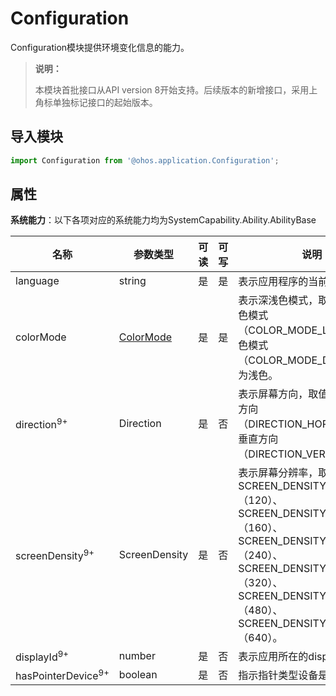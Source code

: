 # Configuration

Configuration模块提供环境变化信息的能力。

> **说明：**
> 
> 本模块首批接口从API version 8开始支持。后续版本的新增接口，采用上角标单独标记接口的起始版本。

## 导入模块

```js
import Configuration from '@ohos.application.Configuration';
```

## 属性

**系统能力**：以下各项对应的系统能力均为SystemCapability.Ability.AbilityBase

  | 名称 | 参数类型 | 可读 | 可写 | 说明 | 
| -------- | -------- | -------- | -------- | -------- |
| language | string | 是 | 是 | 表示应用程序的当前语言。 | 
| colorMode | [ColorMode](js-apis-configurationconstant.md) | 是 | 是 | 表示深浅色模式，取值范围：浅色模式（COLOR_MODE_LIGHT），深色模式（COLOR_MODE_DARK）。默认为浅色。 | 
| direction<sup>9+</sup> | Direction | 是 | 否 | 表示屏幕方向，取值范围：水平方向（DIRECTION_HORIZONTAL），垂直方向（DIRECTION_VERTICAL）。 | 
| screenDensity<sup>9+</sup>  | ScreenDensity | 是 | 否 | 表示屏幕分辨率，取值范围：SCREEN_DENSITY_SDPI（120）、SCREEN_DENSITY_MDPI（160）、SCREEN_DENSITY_LDPI（240）、SCREEN_DENSITY_XLDPI（320）、SCREEN_DENSITY_XXLDPI（480）、SCREEN_DENSITY_XXXLDPI（640）。 | 
| displayId<sup>9+</sup>  | number | 是 | 否 | 表示应用所在的displayId。 | 
| hasPointerDevice<sup>9+</sup>  | boolean | 是 | 否 | 指示指针类型设备是否已连接。 | 

